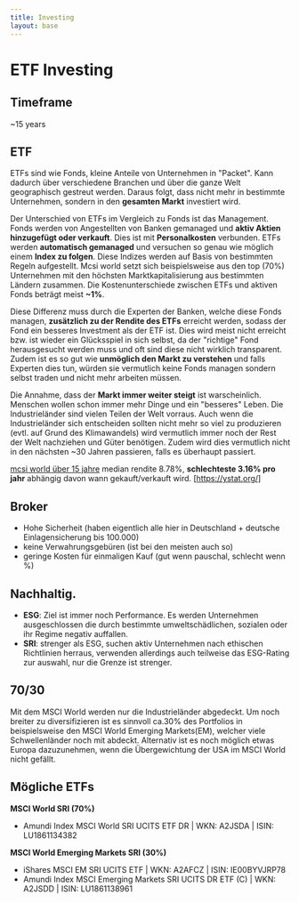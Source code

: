 ```yaml
---
title: Investing
layout: base
---
```


# ETF Investing

## Timeframe

~15 years

## ETF

ETFs sind wie Fonds, kleine Anteile von Unternehmen in "Packet". Kann dadurch über verschiedene Branchen und über die ganze Welt geographisch gestreut werden. Daraus folgt, dass nicht mehr in bestimmte Unternehmen, sondern in den **gesamten Markt** investiert wird.

Der Unterschied von ETFs im Vergleich zu Fonds ist das Management. Fonds werden von Angestellten von Banken gemanaged und **aktiv Aktien hinzugefügt oder verkauft**. Dies ist mit **Personalkosten** verbunden. ETFs werden **automatisch gemanaged** und versuchen so genau wie möglich einem **Index zu folgen**. Diese Indizes werden auf Basis von bestimmten Regeln aufgestellt. Mcsi world setzt sich beispielsweise aus den top (70%) Unternehmen mit den höchsten Marktkapitalisierung aus bestimmten Ländern zusammen. Die Kostenunterschiede zwischen ETFs und aktiven Fonds beträgt meist **~1%**.

Diese Differenz muss durch die Experten der Banken, welche diese Fonds managen, **zusätzlich zu der Rendite des ETFs** erreicht werden, sodass der Fond ein besseres Investment als der ETF ist. Dies wird meist nicht erreicht bzw. ist wieder ein Glücksspiel in sich selbst, da der "richtige" Fond herausgesucht werden muss und oft sind diese nicht wirklich transparent. Zudem ist es so gut wie **unmöglich den Markt zu verstehen** und falls Experten dies tun, würden sie vermutlich keine Fonds managen sondern selbst traden und nicht mehr arbeiten müssen.

Die Annahme, dass der **Markt immer weiter steigt** ist warscheinlich. Menschen wollen schon immer mehr Dinge und ein "besseres" Leben. Die Industrieländer sind vielen Teilen der Welt vorraus. Auch wenn die Industrieländer sich entscheiden sollten nicht mehr so viel zu produzieren (evtl. auf Grund des Klimawandels) wird vermutlich immer noch der Rest der Welt nachziehen und Güter benötigen. Zudem wird dies vermutlich nicht in den nächsten ~30 Jahren passieren, falls es überhaupt passiert.

[mcsi world über 15 jahre](https://ystat.org/) median rendite 8.78%, **schlechteste 3.16% pro jahr** abhängig davon wann gekauft/verkauft wird. [https://ystat.org/]

## Broker

- Hohe Sicherheit (haben eigentlich alle hier in Deutschland + deutsche Einlagensicherung bis 100.000)
- keine Verwahrungsgebüren (ist bei den meisten auch so)
- geringe Kosten für einmaligen Kauf (gut wenn pauschal, schlecht wenn %)

## Nachhaltig.

- **ESG**: Ziel ist immer noch Performance. Es werden Unternehmen ausgeschlossen die durch bestimmte umweltschädlichen, sozialen oder ihr Regime negativ auffallen.
- **SRI**: strenger als ESG, suchen aktiv Unternehmen nach ethischen Richtlinien herraus, verwenden allerdings auch teilweise das ESG-Rating zur auswahl, nur die Grenze ist strenger.


## 70/30

Mit dem MSCI World werden nur die Industrieländer abgedeckt. Um noch breiter zu diversifizieren ist es sinnvoll ca.30% des Portfolios in beispielsweise den MSCI World Emerging Markets(EM), welcher viele Schwellenländer noch mit abdeckt. Alternativ ist es noch möglich etwas Europa dazuzunehmen, wenn die Übergewichtung der USA im MSCI World nicht gefällt.

## Mögliche ETFs

**MSCI World SRI (70%)**

- Amundi Index MSCI World SRI UCITS ETF DR | WKN: A2JSDA | ISIN: LU1861134382

**MSCI World Emerging Markets SRI (30%)**

- iShares MSCI EM SRI UCITS ETF | WKN: A2AFCZ | ISIN: IE00BYVJRP78
- Amundi Index MSCI Emerging Markets SRI UCITS DR ETF (C) | WKN: A2JSDD | ISIN: LU1861138961
